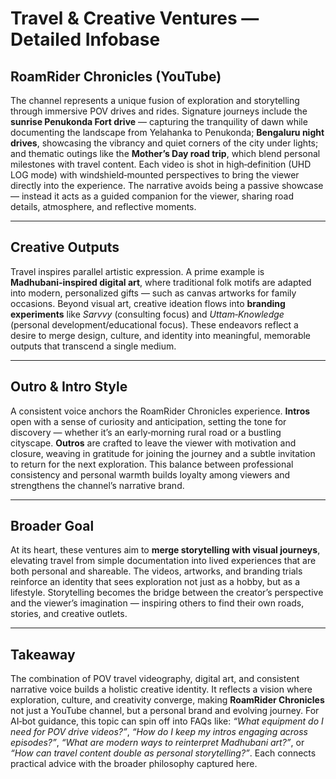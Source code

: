 # Travel & Creative Ventures — Detailed Infobase

## RoamRider Chronicles (YouTube)
The channel represents a unique fusion of exploration and storytelling through immersive POV drives and rides. Signature journeys include the **sunrise Penukonda Fort drive** — capturing the tranquility of dawn while documenting the landscape from Yelahanka to Penukonda; **Bengaluru night drives**, showcasing the vibrancy and quiet corners of the city under lights; and thematic outings like the **Mother’s Day road trip**, which blend personal milestones with travel content. Each video is shot in high‑definition (UHD LOG mode) with windshield‑mounted perspectives to bring the viewer directly into the experience. The narrative avoids being a passive showcase — instead it acts as a guided companion for the viewer, sharing road details, atmosphere, and reflective moments.

---

## Creative Outputs
Travel inspires parallel artistic expression. A prime example is **Madhubani‑inspired digital art**, where traditional folk motifs are adapted into modern, personalized gifts — such as canvas artworks for family occasions. Beyond visual art, creative ideation flows into **branding experiments** like *Sarvvy* (consulting focus) and *Uttam‑Knowledge* (personal development/educational focus). These endeavors reflect a desire to merge design, culture, and identity into meaningful, memorable outputs that transcend a single medium.

---

## Outro & Intro Style
A consistent voice anchors the RoamRider Chronicles experience. **Intros** open with a sense of curiosity and anticipation, setting the tone for discovery — whether it’s an early‑morning rural road or a bustling cityscape. **Outros** are crafted to leave the viewer with motivation and closure, weaving in gratitude for joining the journey and a subtle invitation to return for the next exploration. This balance between professional consistency and personal warmth builds loyalty among viewers and strengthens the channel’s narrative brand.

---

## Broader Goal
At its heart, these ventures aim to **merge storytelling with visual journeys**, elevating travel from simple documentation into lived experiences that are both personal and shareable. The videos, artworks, and branding trials reinforce an identity that sees exploration not just as a hobby, but as a lifestyle. Storytelling becomes the bridge between the creator’s perspective and the viewer’s imagination — inspiring others to find their own roads, stories, and creative outlets.

---

## Takeaway
The combination of POV travel videography, digital art, and consistent narrative voice builds a holistic creative identity. It reflects a vision where exploration, culture, and creativity converge, making **RoamRider Chronicles** not just a YouTube channel, but a personal brand and evolving journey. For AI‑bot guidance, this topic can spin off into FAQs like: *“What equipment do I need for POV drive videos?”*, *“How do I keep my intros engaging across episodes?”*, *“What are modern ways to reinterpret Madhubani art?”*, or *“How can travel content double as personal storytelling?”*. Each connects practical advice with the broader philosophy captured here.

